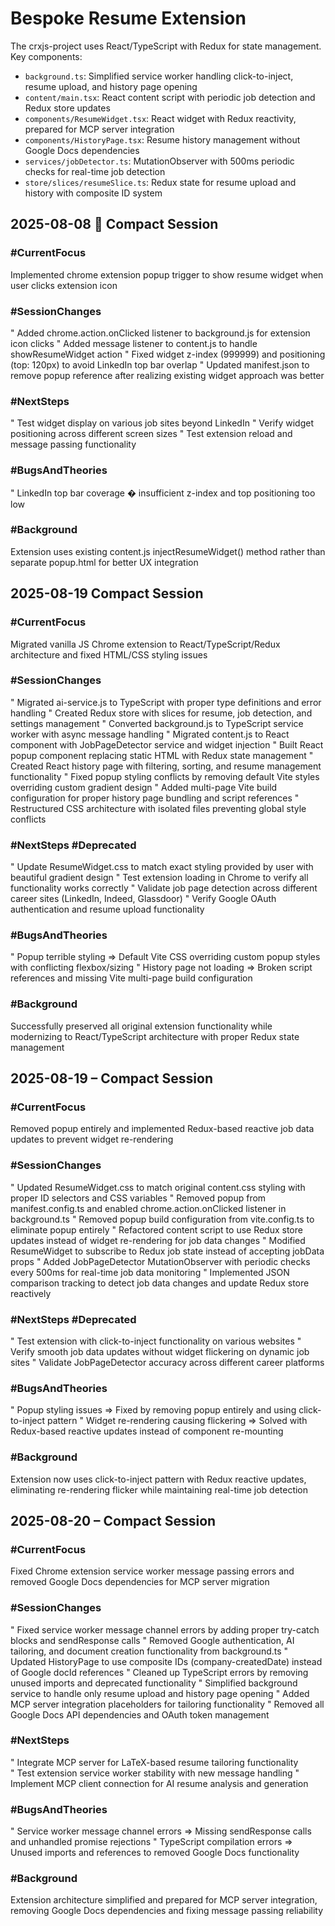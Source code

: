 # Bespoke Resume Extension

<!-- Workflow Overview -->
The crxjs-project uses React/TypeScript with Redux for state management. Key components:
- `background.ts`: Simplified service worker handling click-to-inject, resume upload, and history page opening
- `content/main.tsx`: React content script with periodic job detection and Redux store updates
- `components/ResumeWidget.tsx`: React widget with Redux reactivity, prepared for MCP server integration
- `components/HistoryPage.tsx`: Resume history management without Google Docs dependencies
- `services/jobDetector.ts`: MutationObserver with 500ms periodic checks for real-time job detection
- `store/slices/resumeSlice.ts`: Redux state for resume upload and history with composite ID system

## 2025-08-08  Compact Session

### #CurrentFocus
Implemented chrome extension popup trigger to show resume widget when user clicks extension icon

### #SessionChanges  
" Added chrome.action.onClicked listener to background.js for extension icon clicks
" Added message listener to content.js to handle showResumeWidget action
" Fixed widget z-index (999999) and positioning (top: 120px) to avoid LinkedIn top bar overlap
" Updated manifest.json to remove popup reference after realizing existing widget approach was better

### #NextSteps
" Test widget display on various job sites beyond LinkedIn
" Verify widget positioning across different screen sizes
" Test extension reload and message passing functionality

### #BugsAndTheories
" LinkedIn top bar coverage � insufficient z-index and top positioning too low

### #Background
Extension uses existing content.js injectResumeWidget() method rather than separate popup.html for better UX integration

## 2025-08-19  Compact Session

### #CurrentFocus
Migrated vanilla JS Chrome extension to React/TypeScript/Redux architecture and fixed HTML/CSS styling issues

### #SessionChanges  
" Migrated ai-service.js to TypeScript with proper type definitions and error handling
" Created Redux store with slices for resume, job detection, and settings management
" Converted background.js to TypeScript service worker with async message handling
" Migrated content.js to React component with JobPageDetector service and widget injection
" Built React popup component replacing static HTML with Redux state management
" Created React history page with filtering, sorting, and resume management functionality
" Fixed popup styling conflicts by removing default Vite styles overriding custom gradient design
" Added multi-page Vite build configuration for proper history page bundling and script references
" Restructured CSS architecture with isolated files preventing global style conflicts

### #NextSteps #Deprecated
" Update ResumeWidget.css to match exact styling provided by user with beautiful gradient design
" Test extension loading in Chrome to verify all functionality works correctly
" Validate job page detection across different career sites (LinkedIn, Indeed, Glassdoor)
" Verify Google OAuth authentication and resume upload functionality

### #BugsAndTheories
" Popup terrible styling ⇒ Default Vite CSS overriding custom popup styles with conflicting flexbox/sizing
" History page not loading ⇒ Broken script references and missing Vite multi-page build configuration

### #Background
Successfully preserved all original extension functionality while modernizing to React/TypeScript architecture with proper Redux state management

## 2025-08-19 – Compact Session

### #CurrentFocus
Removed popup entirely and implemented Redux-based reactive job data updates to prevent widget re-rendering

### #SessionChanges  
" Updated ResumeWidget.css to match original content.css styling with proper ID selectors and CSS variables
" Removed popup from manifest.config.ts and enabled chrome.action.onClicked listener in background.ts
" Removed popup build configuration from vite.config.ts to eliminate popup entirely
" Refactored content script to use Redux store updates instead of widget re-rendering for job data changes
" Modified ResumeWidget to subscribe to Redux job state instead of accepting jobData props
" Added JobPageDetector MutationObserver with periodic checks every 500ms for real-time job data monitoring
" Implemented JSON comparison tracking to detect job data changes and update Redux store reactively

### #NextSteps #Deprecated
" Test extension with click-to-inject functionality on various websites
" Verify smooth job data updates without widget flickering on dynamic job sites
" Validate JobPageDetector accuracy across different career platforms

### #BugsAndTheories
" Popup styling issues ⇒ Fixed by removing popup entirely and using click-to-inject pattern
" Widget re-rendering causing flickering ⇒ Solved with Redux-based reactive updates instead of component re-mounting

### #Background  
Extension now uses click-to-inject pattern with Redux reactive updates, eliminating re-rendering flicker while maintaining real-time job detection

## 2025-08-20 – Compact Session

### #CurrentFocus
Fixed Chrome extension service worker message passing errors and removed Google Docs dependencies for MCP server migration

### #SessionChanges  
" Fixed service worker message channel errors by adding proper try-catch blocks and sendResponse calls
" Removed Google authentication, AI tailoring, and document creation functionality from background.ts
" Updated HistoryPage to use composite IDs (company-createdDate) instead of Google docId references
" Cleaned up TypeScript errors by removing unused imports and deprecated functionality
" Simplified background service to handle only resume upload and history page opening
" Added MCP server integration placeholders for tailoring functionality
" Removed all Google Docs API dependencies and OAuth token management

### #NextSteps
" Integrate MCP server for LaTeX-based resume tailoring functionality  
" Test extension service worker stability with new message handling
" Implement MCP client connection for AI resume analysis and generation

### #BugsAndTheories
" Service worker message channel errors ⇒ Missing sendResponse calls and unhandled promise rejections
" TypeScript compilation errors ⇒ Unused imports and references to removed Google Docs functionality

### #Background
Extension architecture simplified and prepared for MCP server integration, removing Google Docs dependencies and fixing message passing reliability